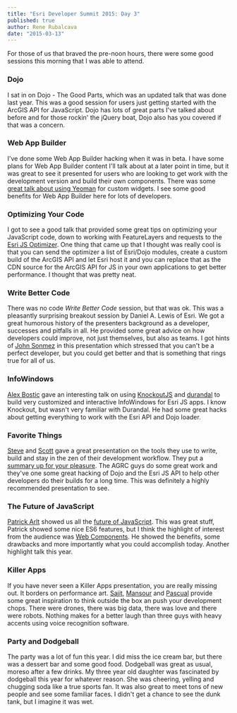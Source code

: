 ```yaml
---
title: "Esri Developer Summit 2015: Day 3"
published: true
author: Rene Rubalcava
date: "2015-03-13"
---
```


For those of us that braved the pre-noon hours, there were some good sessions this morning that I was able to attend.

### Dojo

I sat in on Dojo - The Good Parts, which was an updated talk that was done last year. This was a good session for users just getting started with the ArcGIS API for JavaScript. Dojo has lots of great parts I've talked about before and for those rockin' the jQuery boat, Dojo also has you covered if that was a concern.

### Web App Builder

I've done some Web App Builder hacking when it was in beta. I have some plans for Web App Builder content I'll talk about at a later point in time, but it was great to see it presented for users who are looking to get work with the development version and build their own components. There was some [great talk about using Yeoman](http://tomwayson.com/2014/06/30/generating-custom-widgets-for-esris-webapp-builder-with-yeoman/) for custom widgets. I see some good benefits for Web App Builder here for lots of developers.

### Optimizing Your Code

I got to see a good talk that provided some great tips on optimizing your JavaScript code, down to working with FeatureLayers and requests to the [Esri JS Optimizer](https://jso.arcgis.com/). One thing that came up that I thought was really cool is that you can send the optimizer a list of Esri/Dojo modules, create a custom build of the ArcGIS API and let Esri host it and you can replace that as the CDN source for the ArcGIS API for JS in your own applications to get better performance. I thought that was pretty neat.

### Write Better Code

There was no code _Write Better Code_ session, but that was ok. This was a pleasantly surprising breakout session by Daniel A. Lewis of Esri. We got a great humorous history of the presenters background as a developer, successes and pitfalls in all. He provided some great advice on how developers could improve, not just themselves, but also as teams. I got hints of [John Sonmez](http://simpleprogrammer.com/) in this presentation which stressed that you can't be a perfect developer, but you could get better and that is something that rings true for all of us.

### InfoWindows

[Alex Bostic](https://twitter.com/habostic) gave an interesting talk on using [KnockoutJS](http://knockoutjs.com/) and [durandal](http://durandaljs.com/) to build very customized and interactive InfoWindows for Esri JS apps. I know Knockout, but wasn't very familiar with Durandal. He had some great hacks about getting everything to work with the Esri API and Dojo loader.

### Favorite Things

[Steve](https://twitter.com/steveagrc) and [Scott](https://twitter.com/ScottAGRC) gave a great presentation on the tools they use to write, build and stay in the zen of their development workflow. They put a [summary up for your pleasure](https://github.com/agrc/Presentations/blob/master/favorite-things/Summary.md). The AGRC guys do some great work and they've one some great hacking of Dojo and the Esri JS API to help other developers do their builds for a long time. This was definitely a highly recommended presentation to see.

### The Future of JavaScript

[Patrick Arlt](https://twitter.com/patrickarlt) showed us all the [future of JavaScript](http://patrickarlt.github.io/dev-summit-2015-the-future-of-javascript/#/). This was great stuff, Patrick showed some nice ES6 features, but I think the highlight of interest from the audience was [Web Components](http://webcomponents.org/). He showed the benefits, some drawbacks and more importantly what you could accomplish today. Another highlight talk this year.

### Killer Apps

If you have never seen a Killer Apps presentation, you are really missing out. It borders on performance art. [Sajit](https://twitter.com/SpatialAgent), [Mansour](https://twitter.com/mraad) and [Pascual](https://twitter.com/alpascual) provide some great inspiration to think outside the box an push your development chops. There were drones, there was big data, there was love and there were robots. Nothing makes for a better laugh than three guys with heavy accents using voice recognition software.

### Party and Dodgeball

The party was a lot of fun this year. I did miss the ice cream bar, but there was a dessert bar and some good food. Dodgeball was great as usual, moreso after a few drinks. My three year old daughter was fascinated by dodgeball this year for whatever reason. She was cheering, yelling and chugging soda like a true sports fan. It was also great to meet tons of new people and see some familiar faces. I didn't get a chance to see the dunk tank, but I imagine it was wet.
